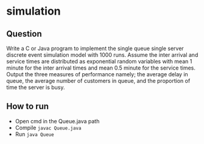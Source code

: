 # simulation

## Question
Write a C or Java program to implement the single queue single server discrete event
simulation model with 1000 runs. Assume the inter arrival and service times are
distributed as exponential random variables with mean 1 minute for the inter arrival
times and mean 0.5 minute for the service times. Output the three measures of
performance namely; the average delay in queue, the average number of customers in
queue, and the proportion of time the server is busy.


## How to run
- Open cmd in the Queue.java path
- Compile ```javac Queue.java```
- Run ```java Queue```
